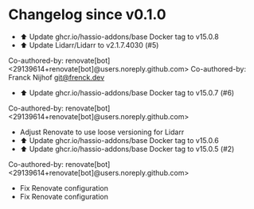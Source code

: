 # Changelog since v0.1.0
- ⬆️ Update ghcr.io/hassio-addons/base Docker tag to v15.0.8 
- ⬆️ Update Lidarr/Lidarr to v2.1.7.4030 (#5)

Co-authored-by: renovate[bot] <29139614+renovate[bot]@users.noreply.github.com>
Co-authored-by: Franck Nijhof <git@frenck.dev> 
- ⬆️ Update ghcr.io/hassio-addons/base Docker tag to v15.0.7 (#6)

Co-authored-by: renovate[bot] <29139614+renovate[bot]@users.noreply.github.com> 
- Adjust Renovate to use loose versioning for Lidarr 
- ⬆️ Update ghcr.io/hassio-addons/base Docker tag to v15.0.6 
- ⬆️ Update ghcr.io/hassio-addons/base Docker tag to v15.0.5 (#2)

Co-authored-by: renovate[bot] <29139614+renovate[bot]@users.noreply.github.com> 
- Fix Renovate configuration 
- Fix Renovate configuration 
